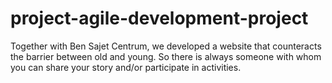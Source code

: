 # project-agile-development-project
Together with Ben Sajet Centrum, we developed a website that counteracts the barrier between old and young. So there is always someone with whom you can share your story and/or participate in activities.
